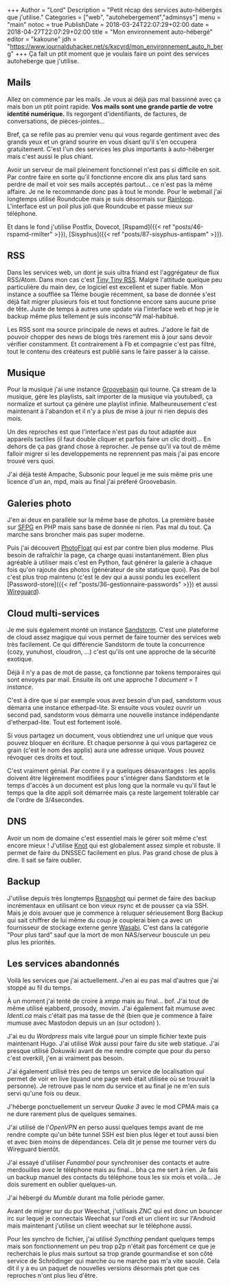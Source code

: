 +++
Author = "Lord"
Description = "Petit récap des services auto-hébergés que j'utilise."
Categories = ["web", "autohebergement","adminsys"]
menu = "main"
notoc = true
PublishDate = 2018-03-24T22:07:29+02:00
date = 2018-04-27T22:07:29+02:00
title = "Mon environnement auto-hébergé"
editor = "kakoune"
jdh = "https://www.journalduhacker.net/s/kxcyrd/mon_environnement_auto_h_berg"
+++
Ça fait un ptit moment que je voulais faire un point des services autoheberge que j'utilise.

## Mails
Allez on commence par les mails.
Je vous ai déjà pas mal bassinné avec ça mais bon un ptit point rapide.
**Vos mails sont une grande partie de votre identité numérique.**
Ils regorgent d'identifiants, de factures, de conversations, de pièces-jointes…

Bref, ça se refile pas au premier venu qui vous regarde gentiment avec des grands yeux et un grand sourire en vous disant qu'il s'en occupera gratuitement.
C'est l'un des services les plus importants à auto-héberger mais c'est aussi le plus chiant.

Avoir un serveur de mail pleinement fonctionnel n'est pas si difficile en soit.
Par contre faire en sorte qu'il fonctionne encore dix ans plus tard sans perdre de mail et voir ses mails acceptés partout… ce n'est pas la même affaire.
Je ne le recommande donc pas à tout le monde.
Pour le webmail j'ai longtemps utilisé Roundcube mais je suis désormais sur [Rainloop](https://www.rainloop.net/).
L'interface est un poil plus joli que Roundcube et passe mieux sur téléphone.

Et dans le fond j'utilise Postfix, Dovecot, [Rspamd]({{< ref "posts/46-rspamd-rmilter" >}}), [Sisyphus]({{< ref "posts/87-sisyphus-antispam" >}}).

## RSS
Dans les services web, un dont je suis ultra friand est l'aggrégateur de flux RSS/Atom.
Dans mon cas c'est [Tiny Tiny RSS](https://tt-rss.org/).
Malgré l'attitude quelque peu particulière du main dev, ce logiciel est excellent et super fiable.
Mon instance a soufflée sa 11ème bougie récemment, sa base de donnée s'est déjà fait migrer plusieurs fois et tout fonctionne encore sans aucune prise de tête.
Juste de temps à autres une update via l'interface web et hop je le backup même plus tellement je suis inconsc^W mal-habitué.

Les RSS sont ma source principale de news et autres.
J'adore le fait de pouvoir chopper des news de blogs très rarement mis à jour sans devoir vérifier constamment.
Et contrairement à Fb et compagnie c'est pas filtré, tout le contenu des créateurs est publié sans le faire passer à la caisse.

## Musique
Pour la musique j'ai une instance [Groovebasin](https://github.com/andrewrk/groovebasin) qui tourne.
Ça stream de la musique, gère les playlists, sait importer de la musique via youtubedl, ça normalize et surtout ça génère une playlist infinie.
Malheureusement c'est maintenant à l'abandon et il n'y a plus de mise à jour ni rien depuis des mois.

Un des reproches est que l'interface n'est pas du tout adaptée aux appareils tactiles (il faut double cliquer et parfois faire un clic droit)…
En dehors de ça pas grand chose à reprocher.
Je pense qu'il va tout de même falloir migrer si les developpements ne reprennent pas mais j'ai pas encore trouvé vers quoi.

J'ai déjà testé Ampache, Subsonic pour lequel je me suis même pris une licence d'un an, mpd, mais au final j'ai préferé Groovebasin.

## Galeries photo
J'en ai deux en parallèle sur la même base de photos.
La première basée sur [SFPG](https://www.sye.dk/sfpg/) en PHP mais sans base de donnée ni rien.
Pas mal du tout.
Ça marche sans broncher mais pas super moderne.

Puis j'ai découvert [PhotoFloat](https://git.zx2c4.com/PhotoFloat/about/) qui est par contre bien plus moderne.
Plus besoin de rafraîchir la page, ça charge quasi instantanément.
Bien plus agréable à utiliser mais c'est en Python, faut générer la galerie à chaque fois qu'on rajoute des photos (générateur de site statique quoi).
Pas de bol c'est plus trop maintenu (c'est le dev qui a aussi pondu les excellent [Password-store]({{< ref "posts/36-gestionnaire-passwords" >}}) et aussi [Wireguard](https://www.wireguard.com/)).

## Cloud multi-services
Je me suis également monté un instance [Sandstorm](https://sandstorm.io/).
C'est une plateforme de cloud assez magique qui vous permet de faire tourner des services web très facilement.
Ce qui différencie Sandstorm de toute la concurrence (cozy, yunuhost, cloudron, …) c'est qu'ils ont une approche de la sécurité exotique.

Déjà il n'y a pas de mot de passe, ça fonctionne par tokens temporaires qui sont envoyés par mail.
Ensuite ils ont une approche *1 document = 1 instance*.

C'est à dire que si par exemple vous avez besoin d'un pad, sandstorm vous démarra une instance etherpad-lite.
Si ensuite vous voulez ouvrir un second pad, sandstorm vous démarra une nouvelle instance indépendante d'etherpad-lite.
Tout est fortement isolé.

Si vous partagez un document, vous obtiendrez une url unique que vous pouvez bloquer en écriture.
Et chaque personne à qui vous partagerez ce grain (c'est le nom des applis) aura une adresse unique.
Vous pouvez révoquer ces droits et tout.

C'est vraiment génial.
Par contre il y a quelques désavantages : les applis doivent être légèrement modifiées pour s'intégrer dans Sandstorm et le temps d'accès à un document est plus long que la normale vu qu'il faut le temps que la dite appli soit démarrée mais ça reste largement tolérable car de l'ordre de 3/4secondes.

## DNS
Avoir un nom de domaine c'est essentiel mais le gérer soit même c'est encore mieux !
J'utilise [Knot](https://www.knot-dns.cz/) qui est globalement assez simple et robuste.
Il permet de faire du DNSSEC facilement en plus.
Pas grand chose de plus à dire.
Il sait se faire oublier.

## Backup
J'utilise depuis très longtemps [Rsnapshot](http://rsnapshot.org/) qui permet de faire des backup incrémentaux en utilisant ce bon vieux rsync et de pousser ça via SSH.
Mais je dois avouer que je commence à reluquer sérieusement Borg Backup qui sait chiffrer de lui même du coup je couplerai bien ça avec un fournisseur de stockage externe genre [Wasabi](http://wasabi.com/).
C'est dans la catégorie "Pour plus tard” sauf que la mort de mon NAS/serveur bouscule un peu plus les priorités.

## Les services abandonnés
Voilà les services que j'ai actuellement.
J'en ai eu pas mal d'autres que j'ai stoppé au fil du temps.

À un moment j'ai tenté de croire à *xmpp* mais au final… bof. J'ai tout de même utilisé ejabberd, prosody, movim.
J'ai également fait mumuse avec *Identi.ca* mais c'était pas ma tasse de thé (bien que je commence à faire mumuse avec Mastodon depuis un an (sur octodon) ).

J'ai eu du *Wordpress* mais vite largué pour un simple fichier texte puis maintenant Hugo.
J'ai utilisé *Wok* aussi pour faire du site web statique.
J'ai presque utilisé *Dokuwiki* avant de me rendre compte que pour du perso c'est overkill, j'en ai vraiment pas besoin. 

J'ai également utilisé très peu de temps un service de localisation qui permet de voir en live (quand une page web était utilisée où se trouvait la personne). Je retrouve pas le nom du service et au final je ne m'en suis servi qu'une fois ou deux.

J'héberge ponctuellement un serveur *Quake 3* avec le mod CPMA mais ça ne dure rarement plus de quelques semaines.

J'ai utilisé de l'*OpenVPN* en perso aussi quelques temps avant de me rendre compte qu'un bête tunnel SSH est bien plus léger et tout aussi bien et avec bien moins de dépendances. Cela dit je pense me tourner vers du Wireguard bientôt.

J'ai essayé d'utiliser *Funambol* pour synchroniser des contacts et autre merdouilles avec le téléphone mais au final… bha ça me sert à rien. Je fais un backup manuel des contacts du téléphone tous les six mois et voilà…
Je dois surement en oublier quelques-un.

J'ai hébergé du *Mumble* durant ma folle période gamer.

Avant de migrer sur du pur Weechat, j'utilisais *ZNC* qui est donc un bouncer irc sur lequel je connectais Weechat sur l'ordi et un client irc sur l'Android mais maintenant j'utilise un client weechat sur le téléphone aussi.

Pour les synchro de fichier, j'ai utilisé *Syncthing* pendant quelques temps mais son fonctionnement un peu trop p2p n'était pas forcément ce que je recherchais le plus mais surtout sa trop grande gourmandise et son côté service de Schrödinger qui marche ou ne marche pas m'a vite saoulé.
Cela dit il y a eu un paquet de nouvelles versions désormais ptet que ces reproches n'ont plus lieu d'être.
